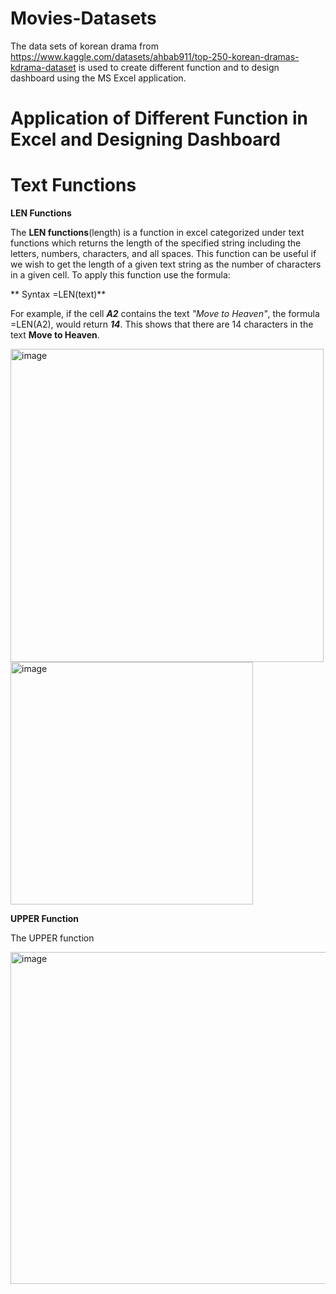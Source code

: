 # Movies-Datasets
The data sets of korean drama from https://www.kaggle.com/datasets/ahbab911/top-250-korean-dramas-kdrama-dataset is used to create different function and to design dashboard using the MS Excel application. 
# Application of Different Function in Excel and Designing Dashboard 
# Text Functions

**LEN Functions**

  The **LEN functions**(length) is a function in excel categorized under text functions which returns the length of the specified string including the letters, numbers, characters, and all spaces. This function can be useful if we wish to get the length of a given text string as the number of characters in a given cell. To apply this function use the formula:
 
 ** Syntax =LEN(text)**
 
For example, if the cell _**A2**_ contains the text _"Move to Heaven"_, the formula =LEN(A2), would return _**14**_. This shows that there are 14 characters in the text **Move to Heaven**.

  <img width="501" alt="image" src="https://github.com/Kzlyn000/Movies-Datasets/assets/144194143/676b7bf6-fe6f-43a2-aca8-2a608b12ee3d"> <img width="388" alt="image" src="https://github.com/Kzlyn000/Movies-Datasets/assets/144194143/a1ee039b-905b-413f-b292-9459bafe0581">

**UPPER Function**

  The UPPER function


  <img width="531" alt="image" src="https://github.com/Kzlyn000/Movies-Datasets/assets/144194143/2cbb1549-2162-4e60-9beb-a8dc2e54293b">



         
